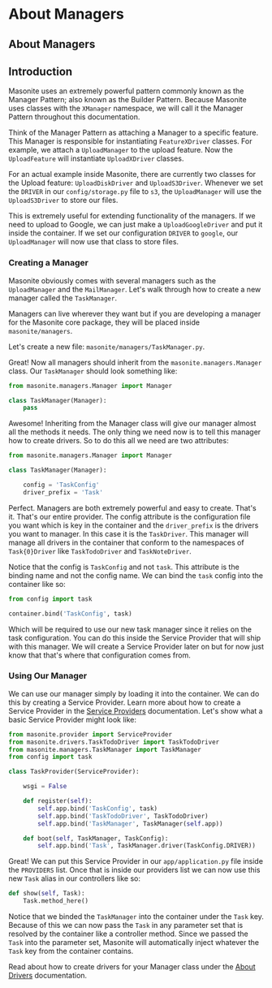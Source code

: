# About Managers

## About Managers

## Introduction

Masonite uses an extremely powerful pattern commonly known as the Manager Pattern; also known as the Builder Pattern. Because Masonite uses classes with the `XManager` namespace, we will call it the Manager Pattern throughout this documentation.

Think of the Manager Pattern as attaching a Manager to a specific feature. This Manager is responsible for instantiating `FeatureXDriver` classes. For example, we attach a `UploadManager` to the upload feature. Now the `UploadFeature` will instantiate `UploadXDriver` classes.

For an actual example inside Masonite, there are currently two classes for the Upload feature: `UploadDiskDriver` and `UploadS3Driver`. Whenever we set the `DRIVER` in our `config/storage.py` file to `s3`, the `UploadManager` will use the `UploadS3Driver` to store our files.

This is extremely useful for extending functionality of the managers. If we need to upload to Google, we can just make a `UploadGoogleDriver` and put it inside the container. If we set our configuration `DRIVER` to `google`, our `UploadManager` will now use that class to store files.

### Creating a Manager

Masonite obviously comes with several managers such as the `UploadManager` and the `MailManager`. Let's walk through how to create a new manager called the `TaskManager`.

Managers can live wherever they want but if you are developing a manager for the Masonite core package, they will be placed inside `masonite/managers`.

Let's create a new file: `masonite/managers/TaskManager.py`.

Great! Now all managers should inherit from the `masonite.managers.Manager` class. Our `TaskManager` should look something like:

```python
from masonite.managers.Manager import Manager

class TaskManager(Manager):
    pass
```

Awesome! Inheriting from the Manager class will give our manager almost all the methods it needs. The only thing we need now is to tell this manager how to create drivers. So to do this all we need are two attributes:

```python
from masonite.managers.Manager import Manager

class TaskManager(Manager):

    config = 'TaskConfig'
    driver_prefix = 'Task'
```

Perfect. Managers are both extremely powerful and easy to create. That's it. That's our entire provider. The config attribute is the configuration file you want which is key in the container and the `driver_prefix` is the drivers you want to manager. In this case it is the `TaskDriver`. This manager will manage all drivers in the container that conform to the namespaces of `Task{0}Driver` like `TaskTodoDriver` and `TaskNoteDriver`.

Notice that the config is `TaskConfig` and not `task`. This attribute is the binding name and not the config name. We can bind the `task` config into the container like so:

```python
from config import task

container.bind('TaskConfig', task)
```

Which will be required to use our new task manager since it relies on the task configuration. You can do this inside the Service Provider that will ship with this manager. We will create a Service Provider later on but for now just know that that's where that configuration comes from.

### Using Our Manager

We can use our manager simply by loading it into the container. We can do this by creating a Service Provider. Learn more about how to create a Service Provider in the [Service Providers](../architectural-concepts/service-providers.md) documentation. Let's show what a basic Service Provider might look like:

```python
from masonite.provider import ServiceProvider
from masonite.drivers.TaskTodoDriver import TaskTodoDriver
from masonite.managers.TaskManager import TaskManager
from config import task

class TaskProvider(ServiceProvider):

    wsgi = False

    def register(self):
        self.app.bind('TaskConfig', task)
        self.app.bind('TaskTodoDriver', TaskTodoDriver)
        self.app.bind('TaskManager', TaskManager(self.app))

    def boot(self, TaskManager, TaskConfig):
        self.app.bind('Task', TaskManager.driver(TaskConfig.DRIVER))
```

Great! We can put this Service Provider in our `app/application.py` file inside the `PROVIDERS` list. Once that is inside our providers list we can now use this new `Task` alias in our controllers like so:

```python
def show(self, Task):
    Task.method_here()
```

Notice that we binded the `TaskManager` into the container under the `Task` key. Because of this we can now pass the `Task` in any parameter set that is resolved by the container like a controller method. Since we passed the `Task` into the parameter set, Masonite will automatically inject whatever the `Task` key from the container contains.

Read about how to create drivers for your Manager class under the [About Drivers](about-drivers.md) documentation.

